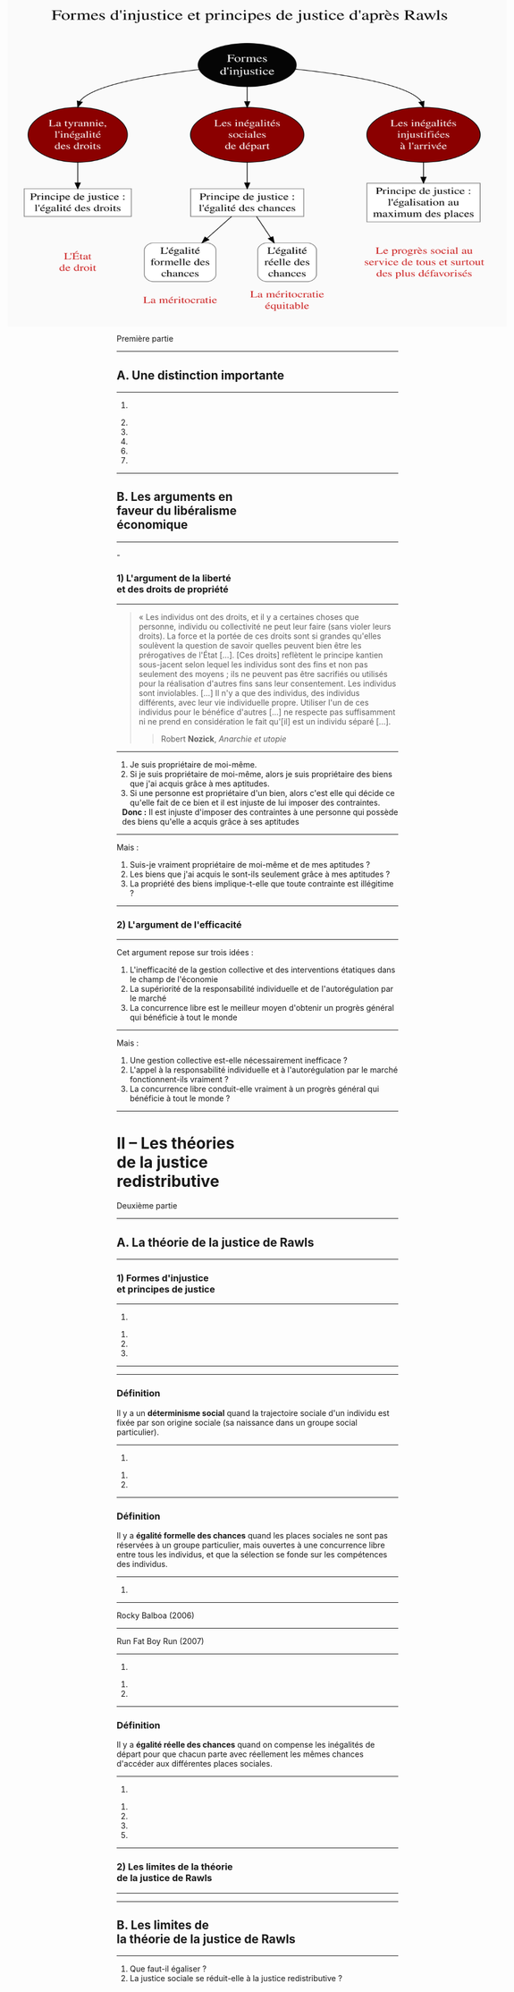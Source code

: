 ```yaml
---
marp: true
theme: teaching
paginate: true
size: 4:3
---
```


<!-- _class: titre -->

# Qu'est-ce<br>que la justice<br>sociale ? <!-- fit -->
Cédric Eyssette
https://eyssette.github.io/


---
<!-- _class: fppppp -->

1) Imaginons trois enfants et une flûte. Anne affirme que la flûte lui revient parce qu’elle est la seule qui sache en jouer ; Bob parce qu’il est pauvre au point de n’avoir aucun jouet ; Carla parce que c'est elle qui l'a fabriquée. C'est à vous de régler ce litige : que décidez-vous ?
2) Faut-il abolir l'héritage ?
3) Quelles sont les inégalités entre les hommes et les femmes, et que faut-il faire ?


---
<!-- _class: partie -->
# I – Le libéralisme économique
Première partie


---
<!-- _class: souspartie -->
## A. Une distinction importante


---
<!-- _class: i1t0  -->
<style scoped>
img {position:absolute!important; top:55px; left:40px; width:92.2%!important; display:block;  margin: 40px 0px; }
</style>

1. ![](https://raw.githubusercontent.com/eyssette/graphviz-examples/master/diagram/libéralisme-trois-formes-part0.dot.svg)
2) ![](https://raw.githubusercontent.com/eyssette/graphviz-examples/master/diagram/libéralisme-trois-formes-part1.dot.svg)
3) ![](https://raw.githubusercontent.com/eyssette/graphviz-examples/master/diagram/libéralisme-trois-formes-part2.dot.svg)
4) ![](https://raw.githubusercontent.com/eyssette/graphviz-examples/master/diagram/libéralisme-trois-formes-part3.dot.svg)
5) ![](https://raw.githubusercontent.com/eyssette/graphviz-examples/master/diagram/libéralisme-trois-formes-part4.dot.svg)
6) ![](https://raw.githubusercontent.com/eyssette/graphviz-examples/master/diagram/libéralisme-trois-formes-part5.dot.svg)
7) ![](https://raw.githubusercontent.com/eyssette/graphviz-examples/master/diagram/libéralisme-trois-formes.dot.svg)


---
<!-- _class: souspartie -->
## B. Les arguments en<br> faveur du libéralisme<br> économique <!-- fit -->

---
<!-- _class: etape -->-

### 1) L'argument de la liberté <br>et des droits de propriété


---
<!-- _class: citationC fmmmm -->

![bg left:25%](https://manwithoutqualities.files.wordpress.com/2018/02/wk_57696_38511_large.jpg?w=736)

>« Les individus ont des droits, et il y a certaines choses que personne, individu ou collectivité ne peut leur faire (sans violer leurs droits). La force et la portée de ces droits sont si grandes qu'elles soulèvent la question de savoir quelles peuvent bien être les prérogatives de l'État […].
[Ces droits] reflètent le principe kantien sous-jacent selon lequel les individus sont des fins et non pas seulement des moyens ; ils ne peuvent pas être sacrifiés ou utilisés pour la réalisation d'autres fins sans leur consentement. Les individus sont inviolables. […] Il n'y a que des individus, des individus différents, avec leur vie individuelle propre. Utiliser l'un de ces individus pour le bénéfice d'autres […] ne respecte pas suffisamment ni ne prend en considération le fait qu'[il] est un individu séparé […].
>>Robert **Nozick**, _Anarchie et utopie_

<!-- On ne peut pas traiter une personne comme un instrument, une simple ressource

Les partisans du libéralisme économique cherchent souvent à le justifier par des raisons morales fondées sur l'idéal d'un individu souverain, responsable et maître de ses choix. L'intervention de l'État serait une forme de paternalisme portant atteinte à l'autonomie des individus, à leur sens de l'initiative, à leur capacité de décider et de s'organiser par eux-mêmes.
 -->

---
<!-- _class: fpppp  -->
<style scoped>
ol li:nth-of-type(4){list-style-type:none; margin-left:-1em}
</style>
1) Je suis propriétaire de moi-même.
2) Si je suis propriétaire de moi-même, alors je suis propriétaire des biens que j'ai acquis grâce à mes aptitudes.
3) Si une personne est propriétaire d'un bien, alors c'est elle qui décide ce qu'elle fait de ce bien et il est injuste de lui imposer des contraintes.
4) **Donc :** Il est injuste d'imposer des contraintes à une personne qui possède des biens qu'elle a acquis grâce à ses aptitudes


---
<!-- _class:  -->
Mais : 
1) Suis-je vraiment propriétaire de moi-même et de mes aptitudes ?
2) Les biens que j'ai acquis le sont-ils seulement grâce à mes aptitudes ?
3) La propriété des biens implique-t-elle que toute contrainte est illégitime ?

<!-- Suis-je vraiment propriétaire de moi-même et de mes aptitudes ?
Les biens que j'ai acquis le sont-ils seulement grâce à mes aptitudes ?
=> part sociale de l'individu  -->


---
<!-- _class: etape -->
### 2) L'argument de l'efficacité

---
<!-- _class: fpppppp -->
Cet argument repose sur trois idées :

1) L'inefficacité de la gestion collective et des interventions étatiques dans le champ de l'économie
2) La supériorité de la responsabilité individuelle et de l'autorégulation par le marché
3) La concurrence libre est le meilleur moyen d'obtenir un progrès général qui bénéficie à tout le monde

<!-- Vouloir contrôler d'en haut les échanges économiques est voué à l'échec : il faut laisser faire les individus qui sont sur le terrain -->

<!-- 
L'intervention de l'État serait inefficace : l'État n'aurait pas la connaissance des situations locales, ne pourrait pas s'adapter rapidement, et ce type d'intervention n'inciterait pas les individus ou les entreprises à trouver de nouvelles solutions.
La concurrence libre serait le meilleur moyen d'obtenir un progrès économique général, qui bénéficie à tout le monde.
La concurrence libre permettrait d'abolir les privilèges de statut et les inégalités qui reposent sur des hiérarchies traditionnelles instituées. -->

---
<!-- _class:  -->

Mais : 
1) Une gestion collective est-elle nécessairement inefficace ?
2) L'appel à la responsabilité individuelle et à l'autorégulation par le marché fonctionnent-ils vraiment ?
3) La concurrence libre conduit-elle vraiment à un progrès général qui bénéficie à tout le monde ?

<!-- La main invisible du marché -->

---
<!-- _class: partie -->
# II – Les théories<br>de la justice<br>redistributive <!-- fit -->
Deuxième partie


---
<!-- _class: souspartie -->
## A. La théorie de la justice de Rawls


---
<!-- _class: etape -->
### 1) Formes d'injustice<br>et principes de justice


---
<!-- _class: i1t0 pp -->
<style scoped>
img {position:absolute!important; top:-20px; left:33px; width:93%!important; display:block;  margin: 0px 0px; }
</style>

1. ![](https://raw.githubusercontent.com/eyssette/graphviz-examples/master/diagram/formes-injustice-principes-justice-Rawls.dot-part1.svg)
1) ![](https://raw.githubusercontent.com/eyssette/graphviz-examples/master/diagram/formes-injustice-principes-justice-Rawls.dot-part2.svg)
1) ![](https://raw.githubusercontent.com/eyssette/graphviz-examples/master/diagram/formes-injustice-principes-justice-Rawls.dot-part3.svg)
1) ![](https://raw.githubusercontent.com/eyssette/graphviz-examples/master/diagram/formes-injustice-principes-justice-Rawls.dot-part4.svg)
1) ![](https://raw.githubusercontent.com/eyssette/graphviz-examples/master/diagram/formes-injustice-principes-justice-Rawls.dot-part5.svg)


---
<!-- _class: i1t0 -->
[![](https://static.fnac-static.com/multimedia/Images/FR/NR/35/8a/86/8817205/1540-1/tsp20170512110356/Nes-sous-la-meme-etoile.jpg)](https://ladigitale.dev/digiplay/#/v/624d3f97f4169)

---
<!-- _class: definition -->
### Définition
Il y a un **déterminisme social** quand la trajectoire sociale d'un individu est fixée par son origine sociale (sa naissance dans un groupe social particulier).


<!-- 
2) L'égalité formelle des chances : les places sociales ne sont pas réservées à un groupe particulier, elles sont ouvertes à une concurrence libre entre individus, et fondées sur les compétences des individus.
3) L'égalité réelle des chances : on compense les inégalités de départ pour que chacun parte avec les mêmes chances réelles d'accéder aux différentes places sociales.
4) Les sociétés justes au sens de Rawls : il faut aussi égaliser les places sociales ; les différences entre les places sociales ne sont justes que si elles contribuent à améliorer la situation de tout le monde et surtout des plus défavorisés. -->


---
<!-- _class: i1t0 pp -->
<style scoped>
img {position:absolute!important; top:-20px; left:33px; width:93%!important; display:block;  margin: 0px 0px; }
</style>

1. ![](https://raw.githubusercontent.com/eyssette/graphviz-examples/master/diagram/formes-injustice-principes-justice-Rawls.dot-part5.svg)
1) ![](https://raw.githubusercontent.com/eyssette/graphviz-examples/master/diagram/formes-injustice-principes-justice-Rawls.dot-part6.svg)
1) ![](https://raw.githubusercontent.com/eyssette/graphviz-examples/master/diagram/formes-injustice-principes-justice-Rawls.dot-part7.svg)


<!-- ![](https://raw.githubusercontent.com/eyssette/graphviz-examples/master/diagram/formes-injustice-principes-justice-Rawls.dot.svg) -->

---
<!-- _class: definition fppppp-->
### Définition
Il y a **égalité formelle des chances** quand les places sociales ne sont pas réservées à un groupe particulier, mais ouvertes à une concurrence libre entre tous les individus, et que la sélection se fonde sur les compétences des individus.


---
<!-- _class: i1t0 pp -->
<style scoped>
img {position:absolute!important; top:-20px; left:33px; width:93%!important; display:block;  margin: 0px 0px; }
</style>

1. ![](https://raw.githubusercontent.com/eyssette/graphviz-examples/master/diagram/formes-injustice-principes-justice-Rawls.dot-part8.svg)

---
<!-- _class: i1t1 vertical -->
<style scoped>
img {height:600px; margin-top:5px!important}
</style>

[![](https://fr.web.img5.acsta.net/r_1280_720/medias/nmedia/18/36/21/60/18818641.jpg)](https://drive.google.com/file/d/1EqvCaLn3VWGkQ1gLYzBiaXV8JINRyYDr/view)

Rocky Balboa (2006)


---
<!-- _class: i1t1 vertical -->
<style scoped>
img {height:600px; margin-top:5px!important}
</style>

[![](https://lh6.googleusercontent.com/xsw-UYF3sx-4AdKwCZpXqpx-OevWdOiP7lAAtF8MQkKDBTQiRFD4sq9uNWtEu9NE79hWD_fFUNpCc_FBUGoRky9dihKakZyrM7UO3F7Jq9igp0hjriTF3TfO7NHgHVEr-U5vujIJY6Q)](https://drive.google.com/open?id=1Q4iNwiLnE5S5IJrikA_Bx38i8rpXEHCv)

Run Fat Boy Run (2007)

---
<!-- _class: i1t0 pp -->
<style scoped>
img {position:absolute!important; top:-20px; left:33px; width:93%!important; display:block;  margin: 0px 0px; }
</style>

1. ![](https://raw.githubusercontent.com/eyssette/graphviz-examples/master/diagram/formes-injustice-principes-justice-Rawls.dot-part8.svg)
1) ![](https://raw.githubusercontent.com/eyssette/graphviz-examples/master/diagram/formes-injustice-principes-justice-Rawls.dot-part9.svg)
1) ![](https://raw.githubusercontent.com/eyssette/graphviz-examples/master/diagram/formes-injustice-principes-justice-Rawls.dot-part10.svg)


---
<!-- _class: definition -->
### Définition
Il y a **égalité réelle des chances** quand on compense les inégalités de départ pour que chacun parte avec réellement les mêmes chances d'accéder aux différentes places sociales.

---
<!-- _class: i1t0 pp -->
<style scoped>
img {position:absolute!important; top:-20px; left:33px; width:93%!important; display:block;  margin: 0px 0px; }
</style>

1. ![](https://raw.githubusercontent.com/eyssette/graphviz-examples/master/diagram/formes-injustice-principes-justice-Rawls.dot-part8.svg)
1) ![](https://raw.githubusercontent.com/eyssette/graphviz-examples/master/diagram/formes-injustice-principes-justice-Rawls.dot-part9.svg)
1) ![](https://raw.githubusercontent.com/eyssette/graphviz-examples/master/diagram/formes-injustice-principes-justice-Rawls.dot-part10.svg)
1) ![](https://raw.githubusercontent.com/eyssette/graphviz-examples/master/diagram/formes-injustice-principes-justice-Rawls.dot-part11.svg)
1) ![](https://raw.githubusercontent.com/eyssette/graphviz-examples/master/diagram/formes-injustice-principes-justice-Rawls.dot-part12.svg)
1) ![](https://raw.githubusercontent.com/eyssette/graphviz-examples/master/diagram/formes-injustice-principes-justice-Rawls.dot.svg)

---
<!-- _class: etape -->
### 2) Les limites de la théorie<br>de la justice de Rawls


---
<!-- _class: fmmmm -->


---
<!-- _class: souspartie -->
## B. Les limites de<br>la théorie de la justice de Rawls


---
<!-- _class:  -->

1) Que faut-il égaliser ?
2) La justice sociale se réduit-elle à la justice redistributive ?

<!-- Ressources réelles, capabilités ? -->